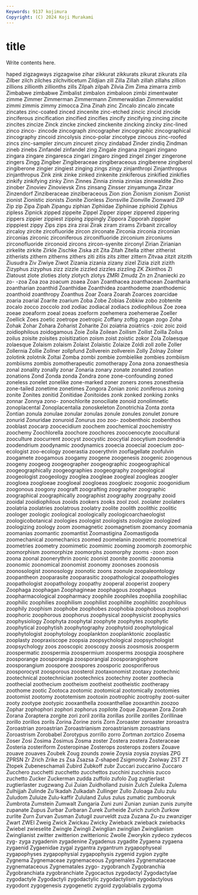 ```yaml
---
Keywords: 9137 kojimura
Copyright: (C) 2024 Koji Murakami
---
```


# title

Write contents here.



haped zigzagways zigzagwise zihar zikkurat zikkurats zikurat zikurats
zila Zilber zilch zilches zilchviticetum Zildjian zill Zilla Zillah zillah
zillahs zillion zillions zillionth zillionths zills Zilpah zilpah Zilvia Zim
Zima zimarra zimb Zimbabwe zimbabwe Zimbalist zimbalon zimbaloon zimbi zimentwater
zimme Zimmer Zimmerman Zimmermann Zimmerwaldian Zimmerwaldist zimmi zimmis zimmy zimocca
Zina Zinah zinc Zincalo zincalo zincate zincates zinc-coated zinced zincenite
zinc-etched zincic zincid zincide zinciferous zincification zincified zincifies zincify zincifying
zincing zincite zincites zincize Zinck zincke zincked zinckenite zincking zincky
zinc-lined zinco zinco- zincode zincograph zincographer zincographic zincographical zincography zincoid
zincolysis zinco-polar zincotype zincous zinc-roofed zincs zinc-sampler zincum zincuret zincy
zindabad Zinder zindiq Zindman zineb zinebs Zinfandel zinfandel zing Zingale
zingana zingani zingano zingara zingare zingaresca zingari zingaro zinged zingel
zinger zingerone zingers Zingg Zingiber Zingiberaceae zingiberaceous zingiberene zingiberol zingiberone
zingier zingiest zinging zings zingy zinjanthropi Zinjanthropus zinjanthropus Zink zink
zinke zinked zinkenite zinkiferous zinkified zinkifies zinkify zinkifying zinky Zinn
Zinnes Zinnia zinnia zinnias zinnwaldite Zino zinober Zinoviev Zinovievsk Zins
zinsang Zinsser zinyamunga Zinzar Zinzendorf Zinziberaceae zinziberaceous Zion zion Zionism
zionism Zionist zionist Zionistic zionists Zionite Zionless Zionsville Zionville Zionward
ZIP Zip zip Zipa Zipah Zipangu ziphian Ziphiidae Ziphiinae ziphioid
Ziphius zipless Zipnick zipped zippeite Zippel Zipper zipper zippered zippering
zippers zippier zippiest zipping zippingly Zippora Zipporah zipppier zipppiest zippy
Zips zips zira zirai Zirak ziram zirams Zirbanit zircalloy zircaloy
zircite zircofluoride zircon zirconate Zirconia zirconia zirconian zirconias zirconic zirconiferous
zirconifluoride zirconium zirconiums zirconofluoride zirconoid zircons zircon-syenite zirconyl Zirian Zirianian
zirkelite zirkite Zirkle Zischke Ziska zit Zita Zitah Zitella zither
zitherist zitherists zithern zitherns zithers ziti zitis zits zitter zittern
Zitvaa zitzit zitzith Ziusudra Ziv Ziwiye Ziwot Zizania zizania zizany
zizel Zizia zizit zizith Zizyphus zizyphus zizz zizzle zizzled zizzles
zizzling ZK Zkinthos Zl Zlatoust zlote zloties zloty zlotych zlotys
ZMRI Zmudz Zn zn Znaniecki zo zo- -zoa Zoa zoa
zoacum zoaea Zoan Zoanthacea zoanthacean Zoantharia zoantharian zoanthid Zoanthidae Zoanthidea
zoanthodeme zoanthodemic zoanthoid zoanthropy Zoanthus Zoar Zoara Zoarah Zoarces zoarcidae
zoaria zoarial Zoarite zoarium Zoba Zobe Zobias Zobkiw zobo zobtenite
zocalo zocco zoccolo zod zodiac zodiacal zodiacs zodiophilous Zoe zoea
zoeae zoeaform zoeal zoeas zoeform zoehemera zoehemerae Zoeller Zoellick Zoes
zoetic zoetrope zoetropic Zoffany zoftig zogan zogo Zoha Zohak Zohar
Zohara Zoharist Zoharite Zoi zoiatria zoiatrics -zoic zoic zoid zoidiophilous
zoidogamous Zoie Zoila Zoilean Zoilism Zoilist Zoilla Zoilus zoilus zoisite
zoisites zoisitization zoism zoist zoistic zokor Zola Zolaesque zolaesque Zolaism
zolaism Zolaist Zolaistic Zolaize Zoldi zoll zolle Zoller Zollernia Zollie
Zollner zollpfund Zollverein zollverein Zolly Zolnay Zolner zolotink zolotnik Zoltai
Zomba zombi zombie zombielike zombies zombiism zombiisms zombis zomotherapeutic zomotherapy
Zona zona zonaesthesia zonal zonality zonally zonar Zonaria zonary zonate
zonated zonation zonations Zond Zonda zonda Zondra zone zone-confounding zoned
zoneless zonelet zonelike zone-marked zoner zoners zones zonesthesia zone-tailed zonetime
zonetimes Zongora Zonian zonic zoniferous zoning zonite Zonites zonitid Zonitidae
Zonitoides zonk zonked zonking zonks zonnar Zonnya zono- zonochlorite zonociliate
zonoid zonolimnetic zonoplacental Zonoplacentalia zonoskeleton Zonotrichia Zonta zonta Zontian zonula
zonulae zonular zonulas zonule zonules zonulet zonure zonurid Zonuridae zonuroid
Zonurus zoo zoo- zoobenthoic zoobenthos zooblast zoocarp zoocecidium zoochem zoochemical
zoochemistry zoochemy Zoochlorella zoochore zoochores zoocoenocyte zoocultural zooculture zoocurrent zoocyst
zoocystic zoocytial zoocytium zoodendria zoodendrium zoodynamic zoodynamics zooecia zooecial zooecium
zoo-ecologist zoo-ecology zooerastia zooerythrin zooflagellate zoofulvin zoogamete zoogamous zoogamy zoogene
zoogenesis zoogenic zoogenous zoogeny zoogeog zoogeographer zoogeographic zoogeographical zoogeographically zoogeographies
zoogeography zoogeological zoogeologist zoogeology zooglea zoogleae zoogleal zoogleas zoogler zoogloea
zoogloeae zoogloeal zoogloeas zoogloeic zoogonic zoogonidium zoogonous zoogony zoograft zoografting
zoographer zoographic zoographical zoographically zoographist zoography zoogrpahy zooid zooidal zooidiophilous
zooids zookers zooks zool zool. zoolater zoolaters zoolatria zoolatries zoolatrous
zoolatry zoolite zoolith zoolithic zoolitic zoologer zoologic zoological zoologically zoologicoarchaeologist
zoologicobotanical zoologies zoologist zoologists zoologize zoologized zoologizing zoology zoom zoomagnetic
zoomagnetism zoomancy zoomania zoomanias zoomantic zoomantist Zoomastigina Zoomastigoda zoomechanical zoomechanics
zoomed zoomelanin zoometric zoometrical zoometries zoometry zoomimetic zoomimic zooming zoomorph
zoomorphic zoomorphism zoomorphize zoomorphs zoomorphy zooms -zoon zoon zoona zoonal
zoonerythrin zoonic zoonist zoonite zoonitic zoonomia zoonomic zoonomical zoonomist zoonomy
zoonoses zoonosis zoonosologist zoonosology zoonotic zoons zoonule zoopaleontology zoopantheon zooparasite
zooparasitic zoopathological zoopathologies zoopathologist zoopathology zoopathy zooperal zooperist zoopery Zoophaga
zoophagan Zoophagineae zoophagous zoophagus zoopharmacological zoopharmacy zoophile zoophiles zoophilia zoophiliac
zoophilic zoophilies zoophilism zoophilist zoophilite zoophilitic zoophilous zoophily zoophism zoophobe
zoophobes zoophobia zoophobous zoophori zoophoric zoophorous zoophorus zoophysical zoophysicist zoophysics
zoophysiology Zoophyta zoophytal zoophyte zoophytes zoophytic zoophytical zoophytish zoophytography zoophytoid
zoophytological zoophytologist zoophytology zooplankton zooplanktonic zooplastic zooplasty zoopraxiscope zoopsia zoopsychological
zoopsychologist zoopsychology zoos zooscopic zooscopy zoosis zoosmosis zoosperm zoospermatic zoospermia
zoospermium zoosperms zoospgia zoosphere zoosporange zoosporangia zoosporangial zoosporangiophore zoosporangium zoospore
zoospores zoosporic zoosporiferous zoosporocyst zoosporous zoosterol zootaxonomist zootaxy zootechnic zootechnical
zootechnician zootechnics zootechny zooter zoothecia zoothecial zoothecium zootheism zootheist zootheistic
zootherapy zoothome zootic Zootoca zootomic zootomical zootomically zootomies zootomist zootomy
zoototemism zootoxin zootrophic zootrophy zoot-suiter zooty zootype zootypic zooxanthella zooxanthellae
zooxanthin zoozoo Zophar zophophori zophori zophorus zopilote Zoque Zoquean Zora
Zorah Zorana Zoraptera zorgite zori zoril zorilla zorillas zorille zorilles
Zorillinae zorillo zorillos zorils Zorina Zorine zoris Zorn Zoroaster zoroaster
zoroastra Zoroastrian zoroastrian Zoroastrianism zoroastrianism zoroastrians Zoroastrism Zorobabel Zorotypus zorrillo
zorro Zortman zortzico Zosema Zoser Zosi Zosima Zosimus Zosma zoster
Zostera zostera Zosteraceae Zosteria zosteriform Zosteropinae Zosterops zosterops zosters Zouave
zouave zouaves Zoubek Zoug zounds zowie Zoysia zoysia zoysias ZPG
ZPRSN Zr Zrich Zrike zs Zsa Zsazsa Z-shaped Zsigmondy Zsolway
ZST ZT Ztopek Zubeneschamali Zubird Zubkoff zubr Zuccari zuccarino Zuccaro
Zucchero zucchetti zucchetto zucchettos zucchini zucchinis zucco zuchetto Zucker Zuckerman
zudda zuffolo zufolo Zug zugtierlast zugtierlaster zugzwang Zui Zuian Zuidholland
zuisin Zulch Zuleika Zulema Zulhijjah Zulinde Zu'lkadah Zulkadah Zullinger Zullo
Zuloaga Zulu zulu Zuludom Zuluize Zulu-kaffir Zululand Zulus zulus zumatic
zumbooruk Zumbrota Zumstein Zumwalt Zungaria Zuni zuni Zunian zunian zunis
zunyite zupanate Zupus Zurbar Zurbaran Zurek Zurheide Zurich zurich Zurkow
zurlite Zurn Zurvan Zusman Zutugil zuurveldt zuza Zuzana Zu-zu zwanziger
Zwart ZWEI Zweig Zwick Zwickau Zwicky Zwieback zwieback zwiebacks Zwiebel
zwieselite Zwingle Zwingli Zwinglian zwinglian Zwinglianism Zwinglianist zwitter zwitterion zwitterionic
Zwolle Zworykin zydeco zydecos zyg- zyga zygadenin zygadenine Zygadenus zygadite
Zygaena zygaena zygaenid Zygaenidae zygal zygantra zygantrum zygapophyseal zygapophyses zygapophysial
zygapophysis zygenid zygion zygite Zygnema Zygnemaceae zygnemaceous Zygnemales Zygnemataceae zygnemataceous
Zygnematales zygo- zygobranch Zygobranchia Zygobranchiata zygobranchiate Zygocactus zygodactyl Zygodactylae zygodactyle
Zygodactyli zygodactylic zygodactylism zygodactylous zygodont zygogenesis zygogenetic zygoid zygolabialis zygoma
